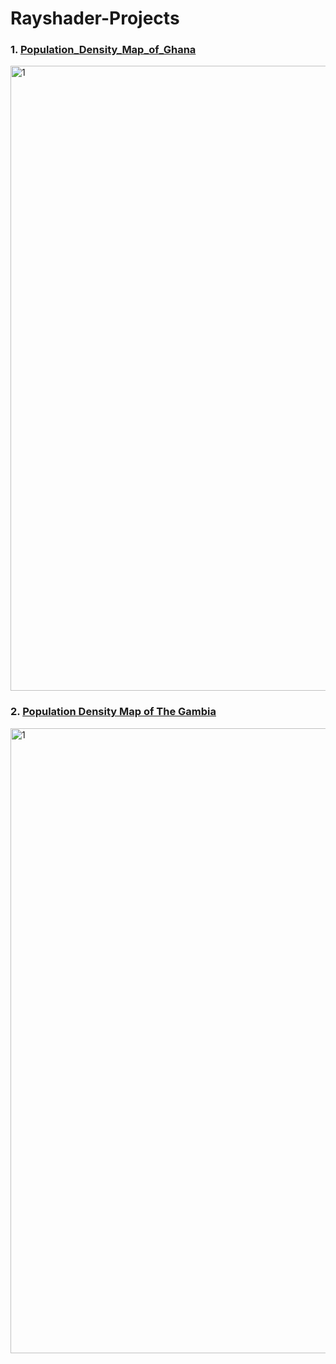 # Rayshader-Projects
### 1. [Population_Density_Map_of_Ghana](https://github.com/jeffreyohene/Rayshader-Projects/blob/main/scripts/ghana.r)
<img align="center" src="https://user-images.githubusercontent.com/103119258/218310787-9385fc5e-cc06-4e8f-81e2-61ec95d7c38c.jpg" alt="1" height="1000" width="1000" style="max-width: 100%;">

### 2. [Population Density Map of The Gambia](https://github.com/jeffreyohene/Rayshader-Projects/blob/main/scripts/gambia.R)
<img align="center" src="https://github.com/jeffreyohene/Maps/blob/main/map_images/gambie.png?raw=true" alt="1" height="1000" width="1000" style="max-width: 100%;">
